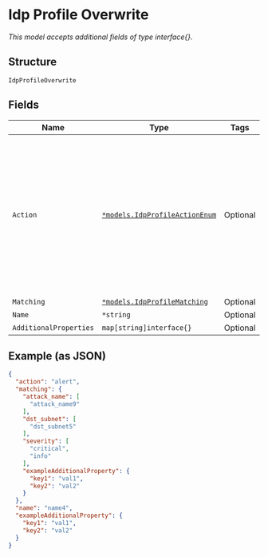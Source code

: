 
# Idp Profile Overwrite

*This model accepts additional fields of type interface{}.*

## Structure

`IdpProfileOverwrite`

## Fields

| Name | Type | Tags | Description |
|  --- | --- | --- | --- |
| `Action` | [`*models.IdpProfileActionEnum`](../../doc/models/idp-profile-action-enum.md) | Optional | enum:<br><br>* alert (default)<br>* drop: silently dropping packets<br>* close: notify client/server to close connection<br><br>**Default**: `"alert"` |
| `Matching` | [`*models.IdpProfileMatching`](../../doc/models/idp-profile-matching.md) | Optional | - |
| `Name` | `*string` | Optional | - |
| `AdditionalProperties` | `map[string]interface{}` | Optional | - |

## Example (as JSON)

```json
{
  "action": "alert",
  "matching": {
    "attack_name": [
      "attack_name9"
    ],
    "dst_subnet": [
      "dst_subnet5"
    ],
    "severity": [
      "critical",
      "info"
    ],
    "exampleAdditionalProperty": {
      "key1": "val1",
      "key2": "val2"
    }
  },
  "name": "name4",
  "exampleAdditionalProperty": {
    "key1": "val1",
    "key2": "val2"
  }
}
```

